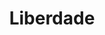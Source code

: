 ---
layout: bairro
title: Liberdade
regiao: zona-central
pb: "!1m18!1m12!1m3!1d29256.69316323659!2d-46.63230425000005!3d-23.565331399999987!2m3!1f0!2f0!3f0!3m2!1i1024!2i768!4f13.1!3m3!1m2!1s0x94ce59a00cc9896b%3A0x4d7fa8becba4e40d!2sLiberdade%2C+S%C3%A3o+Paulo+-+State+of+S%C3%A3o+Paulo!5e0!3m2!1sen!2sbr!4v1427320543011"
photo_id: "16873567816"
---